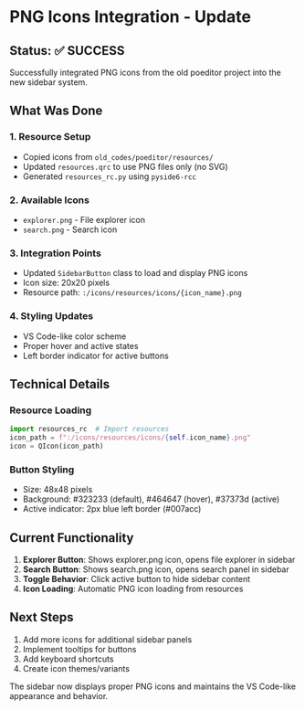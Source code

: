# PNG Icons Integration - Update

## Status: ✅ SUCCESS

Successfully integrated PNG icons from the old poeditor project into the new sidebar system.

## What Was Done

### 1. Resource Setup

- Copied icons from `old_codes/poeditor/resources/`
- Updated `resources.qrc` to use PNG files only (no SVG)
- Generated `resources_rc.py` using `pyside6-rcc`

### 2. Available Icons

- `explorer.png` - File explorer icon
- `search.png` - Search icon

### 3. Integration Points

- Updated `SidebarButton` class to load and display PNG icons
- Icon size: 20x20 pixels
- Resource path: `:/icons/resources/icons/{icon_name}.png`

### 4. Styling Updates

- VS Code-like color scheme
- Proper hover and active states
- Left border indicator for active buttons

## Technical Details

### Resource Loading

```python
import resources_rc  # Import resources
icon_path = f":/icons/resources/icons/{self.icon_name}.png"
icon = QIcon(icon_path)
```

### Button Styling

- Size: 48x48 pixels
- Background: #323233 (default), #464647 (hover), #37373d (active)
- Active indicator: 2px blue left border (#007acc)

## Current Functionality

1. **Explorer Button**: Shows explorer.png icon, opens file explorer in sidebar
2. **Search Button**: Shows search.png icon, opens search panel in sidebar
3. **Toggle Behavior**: Click active button to hide sidebar content
4. **Icon Loading**: Automatic PNG icon loading from resources

## Next Steps

1. Add more icons for additional sidebar panels
2. Implement tooltips for buttons
3. Add keyboard shortcuts
4. Create icon themes/variants

The sidebar now displays proper PNG icons and maintains the VS Code-like appearance and behavior.

